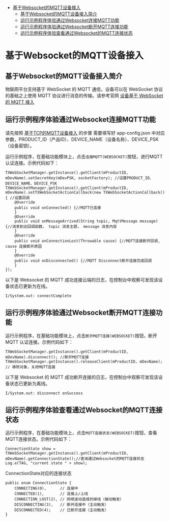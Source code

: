 * [基于Websocket的MQTT设备接入](#基于Websocket的MQTT设备接入)
  * [基于Websocket的MQTT设备接入简介](#基于Websocket的MQTT设备接入简介)
  * [运行示例程序体验通过Websocket连接MQTT功能](#运行示例程序体验通过Websocket连接MQTT功能)
  * [运行示例程序体验通过Websocket断开MQTT连接功能](#运行示例程序体验通过Websocket断开MQTT连接功能)
  * [运行示例程序体验查看通过Websocket的MQTT连接状态](#运行示例程序体验查看通过Websocket的MQTT连接状态)

# 基于Websocket的MQTT设备接入
## 基于Websocket的MQTT设备接入简介
物联网平台支持基于 WebSocket 的 MQTT 通信，设备可以在 WebSocket 协议的基础之上使用 MQTT 协议进行消息的传输。请参考官网 [设备基于 WebSocket 的 MQTT 接入](https://cloud.tencent.com/document/product/634/46347)

## 运行示例程序体验通过Websocket连接MQTT功能

请先按照 [基于TCP的MQTT设备接入](../../hub-device-android/docs/基于TCP的MQTT设备接入.md) 的步骤 需要填写好 app-config.json 中对应参数，PRODUCT_ID（产品ID）、DEVICE_NAME（设备名称）、DEVICE_PSK（设备密钥）。

运行示例程序，在基础功能模块上，点击`连接MQTT(WEBSOCKET)`按钮，进行MQTT认证连接。示例代码如下：
```
TXWebSocketManager.getInstance().getClient(mProductID, mDevName).setSecretKey(mDevPSK, socketFactory); //设置PRODUCT_ID、DEVICE_NAME、DEVICE_PSK
TXWebSocketManager.getInstance().getClient(mProductID, mDevName).setTXWebSocketActionCallback(new TXWebSocketActionCallback() { //设置回调
    @Override
    public void onConnected() {//MQTT已连接
    }
    @Override
    public void onMessageArrived(String topic, MqttMessage message) {//消息到达回调函数， topic 消息主题， message 消息内容
    }
    @Override
    public void onConnectionLost(Throwable cause) {//MQTT连接断开回调, cause 连接断开原因
    }
    @Override
    public void onDisconnected() {//MQTT Disconnect断开连接完成回调
    }
});
```

以下是 Websocket 的 MQTT 成功连接云端的日志，在控制台中观察可发现该设备状态已更新为在线。
```
I/System.out: connectComplete
```

## 运行示例程序体验通过Websocket断开MQTT连接功能

运行示例程序，在基础功能模块上，点击`断开MQTT连接(WEBSOCKET)`按钮，断开 MQTT 认证连接。示例代码如下：
```
TXWebSocketManager.getInstance().getClient(mProductID, mDevName).disconnect(); //断开MQTT连接
TXWebSocketManager.getInstance().releaseClient(mProductID, mDevName); // 移除对象，关闭MQTT连接
```

以下是 Websocket 的 MQTT 成功断开连接的日志，在控制台中观察可发现该设备状态已更新为离线。
```
I/System.out: disconnect onSuccess
```

## 运行示例程序体验查看通过Websocket的MQTT连接状态

运行示例程序，在基础功能模块上，点击`MQTT连接状态(WEBSOCKET)`按钮，查看MQTT连接状态。示例代码如下：

```
ConnectionState show = TXWebSocketManager.getInstance().getClient(mProductID, mDevName).getConnectionState();//查询通过Websocket的MQTT连接状态
Log.e(TAG, "current state " + show);
```

ConnectionState对应的连接状态
```
public enum ConnectionState {
    CONNECTING(0),      // 连接中
    CONNECTED(1),       // 连接上/上线
    CONNECTION_LOST(2), // 网络波动造成的掉线（被动触发）
    DISCONNECTING(3),   // 断开连接中（主动触发）
    DISCONNECTED(4);    // 已断开连接（主动触发）
}
```
